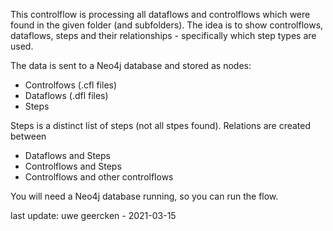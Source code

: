 This controlflow is processing all dataflows and controlflows which were found in the given folder (and subfolders). 
The idea is to show controlflows, dataflows, steps and their relationships - specifically which step types are used.

The data is sent to a Neo4j database and stored as nodes:
- Controlfows (.cfl files)
- Dataflows (.dfl files)
- Steps

Steps is a distinct list of steps (not all stpes found). Relations are created between
- Dataflows and Steps
- Controlflows and Steps
- Controlflows and other controlflows

You will need a Neo4j database running, so you can run the flow.


last update: uwe geercken - 2021-03-15